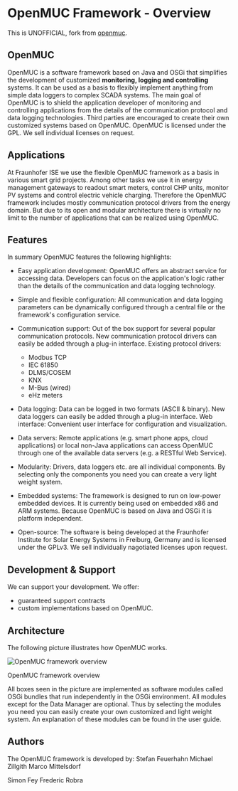 # OpenMUC Framework - Overview

This is UNOFFICIAL, fork from [openmuc](http://www.openmuc.org/index.php?id=11).

## OpenMUC
OpenMUC is a software framework based on Java and OSGi that simplifies the development of customized **monitoring, logging and controlling** systems. It can be used as a basis to flexibly implement anything from simple data loggers to complex SCADA systems. The main goal of OpenMUC is to shield the application developer of monitoring and controlling applications from the details of the communication protocol and data logging technologies. Third parties are encouraged to create their own customized systems based on OpenMUC. OpenMUC is licensed under the GPL. We sell individual licenses on request.

## Applications
At Fraunhofer ISE we use the flexible OpenMUC framework as a basis in various smart grid projects. Among other tasks we use it in energy management gateways to readout smart meters, control CHP units, monitor PV systems and control electric vehicle charging. Therefore the OpenMUC framework includes mostly communication protocol drivers from the energy domain. But due to its open and modular architecture there is virtually no limit to the number of applications that can be realized using OpenMUC.

## Features
In summary OpenMUC features the following highlights:

- Easy application development: OpenMUC offers an abstract service for accessing data. Developers can focus on the application's logic rather than the details of the communication and data logging technology.
- Simple and flexible configuration: All communication and data logging parameters can be dynamically configured through a central file or the framework's configuration service.
- Communication support: Out of the box support for several popular communication protocols. New communication protocol drivers can easily be added through a plug-in interface. Existing protocol drivers:
	- Modbus TCP
	- IEC 61850
	- DLMS/COSEM
	- KNX
	- M-Bus (wired)
	- eHz meters
	
- Data logging: Data can be logged in two formats (ASCII & binary). New data loggers can easily be added through a plug-in interface.
Web interface: Convenient user interface for configuration and visualization.
- Data servers: Remote applications (e.g. smart phone apps, cloud applications) or local non-Java applications can access OpenMUC through one of the available data servers (e.g. a RESTful Web Service).
- Modularity: Drivers, data loggers etc. are all individual components. By selecting only the components you need you can create a very light weight system.
- Embedded systems: The framework is designed to run on low-power embedded devices. It is currently being used on embedded x86 and ARM systems. Because OpenMUC is based on Java and OSGi it is platform independent.
- Open-source: The software is being developed at the Fraunhofer Institute for Solar Energy Systems in Freiburg, Germany and is licensed under the GPLv3. We sell individually nagotiated licenses upon request. 

## Development & Support
We can support your development. We offer:

- guaranteed support contracts
- custom implementations based on OpenMUC.

## Architecture
The following picture illustrates how OpenMUC works.

![OpenMUC framework overview](http://i.imgur.com/JrMoCv0.png)

OpenMUC framework overview

All boxes seen in the picture are implemented as software modules called OSGi bundles that run independently in the OSGi environment. All modules except for the Data Manager are optional. Thus by selecting the modules you need you can easily create your own customized and light weight system. An explanation of these modules can be found in the user guide.

## Authors
The OpenMUC framework is developed by:
Stefan Feuerhahn
Michael Zillgith
Marco Mittelsdorf

Simon Fey
Frederic Robra